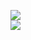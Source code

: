 [![](https://img.shields.io/badge/Made%20With-Github%20Spray-lightgrey.svg?style=for-the-badge&logo=github)](https://github.com/Annihil/github-spray#2931)  
[![](https://i.imgur.com/2DrTn0Z.gif)](https://github.com/Annihil/github-spray)
